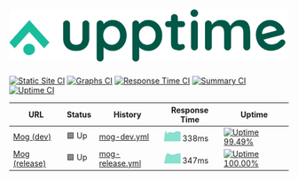 # [![Upptime](./assets/logo.svg)](http://mog-status.elchronicle.io)

[![Static Site CI](https://github.com/cravemob/mog-status/workflows/Static%20Site%20CI/badge.svg)](https://github.com/cravemob/mog-status/actions?query=workflow%3A%22Static+Site+CI%22)
[![Graphs CI](https://github.com/cravemob/mog-status/workflows/Graphs%20CI/badge.svg)](https://github.com/cravemob/mog-status/actions?query=workflow%3A%22Graphs+CI%22)
[![Response Time CI](https://github.com/cravemob/mog-status/workflows/Response%20Time%20CI/badge.svg)](https://github.com/cravemob/mog-status/actions?query=workflow%3A%22Response+Time+CI%22)
[![Summary CI](https://github.com/cravemob/mog-status/workflows/Summary%20CI/badge.svg)](https://github.com/cravemob/mog-status/actions?query=workflow%3A%22Summary+CI%22)
[![Uptime CI](https://github.com/cravemob/mog-status/workflows/Uptime%20CI/badge.svg)](https://github.com/cravemob/mog-status/actions?query=workflow%3A%22Uptime+CI%22)

<!--start: status pages-->
<!-- This summary is generated by Upptime (https://github.com/upptime/upptime) -->
<!-- Do not edit this manually, your changes will be overwritten -->

| URL                                                                              | Status | History                                                                                          | Response Time                                                                    | Uptime                                                                                                                                                                                                                     |
| -------------------------------------------------------------------------------- | ------ | ------------------------------------------------------------------------------------------------ | -------------------------------------------------------------------------------- | -------------------------------------------------------------------------------------------------------------------------------------------------------------------------------------------------------------------------- |
| [Mog (dev)](http://ec2-13-125-98-107.ap-northeast-2.compute.amazonaws.com:30000) | 🟩 Up  | [mog-dev.yml](https://github.com/Cravemob/mog-status/commits/master/history/mog-dev.yml)         | <img alt="Response time graph" src="./graphs/mog-dev.png" height="20"> 338ms     | [![Uptime 99.49%](https://img.shields.io/endpoint?url=https%3A%2F%2Fraw.githubusercontent.com%2FCravemob%2Fmog-status%2Fmaster%2Fapi%2Fmog-dev%2Fuptime.json)](https://mog-status.elchronicle.io/history/mog-dev)          |
| [Mog (release)](http://15.164.136.6:30000)                                       | 🟩 Up  | [mog-release.yml](https://github.com/Cravemob/mog-status/commits/master/history/mog-release.yml) | <img alt="Response time graph" src="./graphs/mog-release.png" height="20"> 347ms | [![Uptime 100.00%](https://img.shields.io/endpoint?url=https%3A%2F%2Fraw.githubusercontent.com%2FCravemob%2Fmog-status%2Fmaster%2Fapi%2Fmog-release%2Fuptime.json)](https://mog-status.elchronicle.io/history/mog-release) |

<!--end: status pages-->
